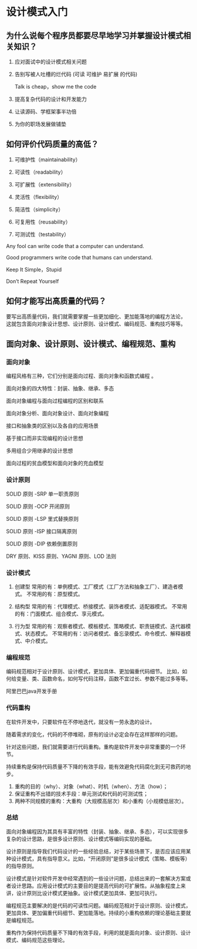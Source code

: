 # 设计模式入门

## 为什么说每个程序员都要尽早地学习并掌握设计模式相关知识？

1. 应对面试中的设计模式相关问题

2. 告别写被人吐槽的烂代码 (可读 可维护 易扩展 的代码)

    Talk is cheap，show me the code
 3. 提高复杂代码的设计和开发能力
 
 4. 让读源码、学框架事半功倍
 
 5. 为你的职场发展做铺垫
  
## 如何评价代码质量的高低？

1. 可维护性（maintainability）

2. 可读性（readability）

3. 可扩展性（extensibility）

4. 灵活性（flexibility）

5. 简洁性（simplicity）

6. 可复用性（reusability）

7. 可测试性（testability）

Any fool can write code that a computer can understand. 

Good programmers write code that humans can understand.

Keep It Simple，Stupid

Don’t Repeat Yourself

## 如何才能写出高质量的代码？

要写出高质量代码，我们就需要掌握一些更加细化、更加能落地的编程方法论，
这就包含面向对象设计思想、设计原则、设计模式、编码规范、重构技巧等等。

## 面向对象、设计原则、设计模式、编程规范、重构

###  面向对象

编程风格有三种，它们分别是面向过程、面向对象和函数式编程 。

面向对象的四大特性：封装、抽象、继承、多态

面向对象编程与面向过程编程的区别和联系

面向对象分析、面向对象设计、面向对象编程

接口和抽象类的区别以及各自的应用场景

基于接口而非实现编程的设计思想

多用组合少用继承的设计思想

面向过程的贫血模型和面向对象的充血模型

### 设计原则

SOLID 原则 -SRP 单一职责原则

SOLID 原则 -OCP 开闭原则

SOLID 原则 -LSP 里式替换原则

SOLID 原则 -ISP 接口隔离原则

SOLID 原则 -DIP 依赖倒置原则

DRY 原则、KISS 原则、YAGNI 原则、LOD 法则

### 设计模式

1. 创建型
常用的有：单例模式、工厂模式（工厂方法和抽象工厂）、建造者模式。
不常用的有：原型模式。

2. 结构型
常用的有：代理模式、桥接模式、装饰者模式、适配器模式。
不常用的有：门面模式、组合模式、享元模式。

3. 行为型
常用的有：观察者模式、模板模式、策略模式、职责链模式、迭代器模式、状态模式。
不常用的有：访问者模式、备忘录模式、命令模式、解释器模式、中介模式。

### 编程规范
编码规范相对于设计原则、设计模式，更加具体、更加偏重代码细节。
比如，如何给变量、类、函数命名，如何写代码注释，函数不宜过长、参数不能过多等等。

阿里巴巴java开发手册

### 代码重构

在软件开发中，只要软件在不停地迭代，就没有一劳永逸的设计。

随着需求的变化，代码的不停堆砌，原有的设计必定会存在这样那样的问题。

针对这些问题，我们就需要进行代码重构。重构是软件开发中非常重要的一个环节。

持续重构是保持代码质量不下降的有效手段，能有效避免代码腐化到无可救药的地步。

1. 重构的目的（why）、对象（what）、时机（when）、方法（how）；
2. 保证重构不出错的技术手段：单元测试和代码的可测试性；
3. 两种不同规模的重构：大重构（大规模高层次）和小重构（小规模低层次）。

### 总结

面向对象编程因为其具有丰富的特性（封装、抽象、继承、多态），可以实现很多复杂的设计思路，是很多设计原则、设计模式等编码实现的基础。

设计原则是指导我们代码设计的一些经验总结，对于某些场景下，是否应该应用某种设计模式，具有指导意义。比如，“开闭原则”是很多设计模式（策略、模板等）的指导原则。

设计模式是针对软件开发中经常遇到的一些设计问题，总结出来的一套解决方案或者设计思路。应用设计模式的主要目的是提高代码的可扩展性。从抽象程度上来讲，设计原则比设计模式更抽象。设计模式更加具体、更加可执行。

编程规范主要解决的是代码的可读性问题。编码规范相对于设计原则、设计模式，更加具体、更加偏重代码细节、更加能落地。持续的小重构依赖的理论基础主要就是编程规范。

重构作为保持代码质量不下降的有效手段，利用的就是面向对象、设计原则、设计模式、编码规范这些理论。